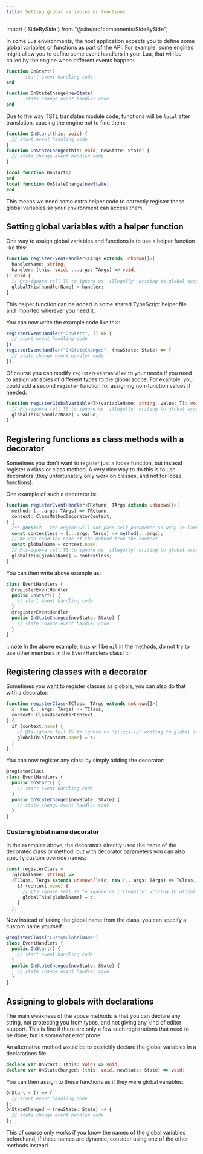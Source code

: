 ```yaml
---
title: Setting global variables or functions
---
```


import { SideBySide } from "@site/src/components/SideBySide";

In some Lua environments, the host application expects you to define some global variables or functions as part of the API. For example, some engines might allow you to define some event handlers in your Lua, that will be called by the engine when different events happen:

```lua title=example.lua
function OnStart()
    -- start event handling code
end

function OnStateChange(newState)
    -- state change event handler code
end
```

Due to the way TSTL translates module code, functions will be `local` after translation, causing the engine not to find them:

<SideBySide>

```typescript title=input.ts
function OnStart(this: void) {
  // start event handling code
}
function OnStateChange(this: void, newState: State) {
  // state change event handler code
}
```

```lua title=output.lua
local function OnStart()
end
local function OnStateChange(newState)
end
```

</SideBySide>

This means we need some extra helper code to correctly register these global variables so your environment can access them.

## Setting global variables with a helper function

One way to assign global variables and functions is to use a helper function like this:

```typescript
function registerEventHandler<TArgs extends unknown[]>(
  handlerName: string,
  handler: (this: void, ...args: TArgs) => void,
): void {
  // @ts-ignore tell TS to ignore us 'illegally' writing to global scope
  globalThis[handlerName] = handler;
}
```

This helper function can be added in some shared TypeScript helper file and imported wherever you need it.

You can now write the example code like this:

```typescript
registerEventHandler("OnStart", () => {
  // start event handling code
});
registerEventHandler("OnStateChanged", (newState: State) => {
  // state change event handler code
});
```

Of course you can modify `registerEventHandler` to your needs if you need to assign variables of different types to the global scope. For example, you could add a second `register` function for assigning non-function values if needed:

```typescript
function registerGlobalVariable<T>(variableName: string, value: T): void {
  // @ts-ignore tell TS to ignore us 'illegally' writing to global scope
  globalThis[handlerName] = value;
}
```

## Registering functions as class methods with a decorator

Sometimes you don't want to register just a loose function, but instead register a class or class method. A very nice way to do this is to use decorators (they unfortunately only work on classes, and not for loose functions).

One example of such a decorator is:

```typescript
function registerEventHandler<TReturn, TArgs extends unknown[]>(
  method: (...args: TArgs) => TReturn,
  context: ClassMethodDecoratorContext,
) {
  /** @noSelf - the engine will not pass self parameter so wrap in lambda without self */
  const contextless = (...args: TArgs) => method(...args);
  // We can read the name of the method from the context
  const globalName = context.name;
  // @ts-ignore tell TS to ignore us 'illegally' writing to global scope
  globalThis[globalName] = contextless;
}
```

You can then write above example as:

```typescript
class EventHandlers {
  @registerEventHandler
  public OnStart() {
    // start event handling code
  }
  @registerEventHandler
  public OnStateChanged(newState: State) {
    // state change event handler code
  }
}
```

:::note
In the above example, `this` will be `nil` in the methods, do not try to use other members in the EventHandlers class!
:::

## Registering classes with a decorator

Sometimes you want to register classes as globals, you can also do that with a decorator:

```typescript
function registerClass<TClass, TArgs extends unknown[]>(
  c: new (...args: TArgs) => TClass,
  context: ClassDecoratorContext,
) {
  if (context.name) {
    // @ts-ignore tell TS to ignore us 'illegally' writing to global scope
    globalThis[context.name] = c;
  }
}
```

You can now register any class by simply adding the decorator:

```typescript
@registerClass
class EventHandlers {
  public OnStart() {
    // start event handling code
  }
  public OnStateChanged(newState: State) {
    // state change event handler code
  }
}
```

### Custom global name decorator

In the examples above, the decorators directly used the name of the decorated class or method, but with decorator parameters you can also specify custom override names:

```typescript
const registerClass =
  (globalName: string) =>
  <TClass, TArgs extends unknown[]>(c: new (...args: TArgs) => TClass, context: ClassDecoratorContext) => {
    if (context.name) {
      // @ts-ignore tell TS to ignore us 'illegally' writing to global scope
      globalThis[globalName] = c;
    }
  };
```

Now instead of taking the global name from the class, you can specify a custom name yourself:

```typescript
@registerClass("CustomGlobalName")
class EventHandlers {
  public OnStart() {
    // start event handling code
  }
  public OnStateChanged(newState: State) {
    // state change event handler code
  }
}
```

## Assigning to globals with declarations

The main weakness of the above methods is that you can declare any string, not protecting you from typos, and not giving any kind of editor support. This is fine if there are only a few such registrations that need to be done, but is somewhat error prone.

An alternative method would be to explicitly declare the global variables in a declarations file:

```ts
declare var OnStart: (this: void) => void;
declare var OnStateChanged: (this: void, newState: State) => void;
```

You can then assign to these functions as if they were global variables:

```typescript
OnStart = () => {
  // start event handling code
};
OnStateChanged = (newState: State) => {
  // state change event handler code
};
```

This of course only works if you know the names of the global variables beforehand, if these names are dynamic, consider using one of the other methods instead.
